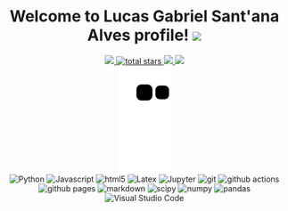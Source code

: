 <h1 align="center">
  Welcome to Lucas Gabriel Sant'ana Alves profile!
  <img src="https://media.giphy.com/media/hvRJCLFzcasrR4ia7z/giphy.gif" width="50">
</h1>

<div align='center'>
  <a href="https://github.com/LucasAlv3s">
    <img src="https://img.shields.io/github/followers/LucasAlv3s?color=green&label=GitHub&logo=GitHub&style=for-the-badge"/>
  </a>
  <a href="https://github.com/LucasAlv3s?tab=repositories&sort=stargazers">
    <img alt="total stars" title="Total stars on GitHub" src="https://custom-icon-badges.herokuapp.com/badge/dynamic/json?logo=star&color=55960c&labelColor=488207&label=Stars&style=for-the-badge&query=%24.stars&url=https://api.github-star-counter.workers.dev/user/LucasAlv3s"/>
  </a>
  <a href="https://www.linkedin.com/in/lucas-alves20/">
    <img src="https://img.shields.io/badge/-Linkedin-blue?style=for-the-badge&logo=LinkedIn&logoColor=white&link=https://www.linkedin.com/in/lucas-alves20/"/>
  </a>
  <a href="mailto:lucasbiel40@gmail.com?subject=Hello%20Leticia,%20From%20Github">
    <img src="https://img.shields.io/badge/gmail-%23D14836.svg?&style=for-the-badge&logo=gmail&logoColor=white"/>
  </a>
</div>

<div align='center'>
  <img src="https://github.com/LucasAlv3s/LucasAlv3s/blob/output/github-contribution-grid-snake.svg"/>
</div>

<div align=center>
  <img alt="Python" src="https://img.shields.io/badge/-Python-45b8d8?style=for-the-badge&logo=python&logoColor=white" />
  <img alt="Javascript" src="https://img.shields.io/badge/-Javascript-F7DF1E?style=for-the-badge&logo=JavaScript&logoColor=black" />
  <img alt="html5" src="https://img.shields.io/badge/-HTML5-DC143C?style=for-the-badge&logo=html5&logoColor=white" />
  <img alt="Latex" src="https://img.shields.io/badge/-Latex-2F4F4F?style=for-the-badge&logo=latex&logoColor=white" />
  <img alt="Jupyter" src="https://img.shields.io/badge/-Jupyter-5849BE?style=for-the-badge&logo=jupyter&logoColor=white" />
  <img alt="git" src="https://img.shields.io/badge/-Git-F05032?style=for-the-badge&logo=git&logoColor=white" />
  <img alt="github actions" src="https://img.shields.io/badge/-Github_Actions-E10098?style=for-the-badge&logo=github-actions&logoColor=white" />
  <img alt="github pages" src="https://img.shields.io/badge/-Github_Pages-E10098?style=for-the-badge&logo=github&logoColor=white" />
  <img alt="markdown" src="https://img.shields.io/badge/-Markdown-000000?style=for-the-badge&logo=markdown&logoColor=white" />
  <img alt="scipy" src="https://img.shields.io/badge/-SciPy-0A9EDC?style=for-the-badge&logo=scipy&logoColor=white" />
  <img alt="numpy" src="https://img.shields.io/badge/-NumPy-013243?style=for-the-badge&logo=numpy&logoColor=white" />
  <img alt="pandas" src="https://img.shields.io/badge/-Pandas-150458?style=for-the-badge&logo=pandas&logoColor=white" />
  <img alt="Visual Studio Code" src="https://img.shields.io/badge/-Visual%20Studio%20Code-0078d7?style=for-the-badge&logo=visual-studio-code&logoColor=white" />
</div>
